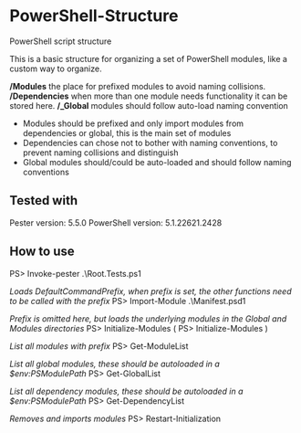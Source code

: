 # PowerShell-Structure
PowerShell script structure

This is a basic structure for organizing a set of PowerShell modules, like a custom way to organize.

**/Modules** the place for prefixed modules to avoid naming collisions.
**/Dependencies** when more than one module needs functionality it can be stored here. 
**/_Global** modules should follow auto-load naming convention

- Modules should be prefixed and only import modules from dependencies or global, this is the main set of modules
- Dependencies can chose not to bother with naming conventions, to prevent naming collisions and distinguish
- Global modules should/could be auto-loaded and should follow naming conventions

## Tested with
Pester version: 5.5.0
PowerShell version: 5.1.22621.2428

## How to use
PS> Invoke-pester .\Root.Tests.ps1

*Loads DefaultCommandPrefix, when prefix is set, the other functions need to be called with the prefix*
PS> Import-Module .\Manifest.psd1   

*Prefix is omitted here, but loads the underlying modules in the Global and Modules directories*
PS> Initialize-Modules 
( PS> Initialize-<PREFIX>Modules )

*List all modules with prefix*
PS> Get-ModuleList 

*List all global modules, these should be autoloaded in a $env:PSModulePath*
PS> Get-GlobalList

*List all dependency modules, these should be autoloaded in a $env:PSModulePath*
PS> Get-DependencyList 

*Removes and imports modules*
PS> Restart-Initialization
